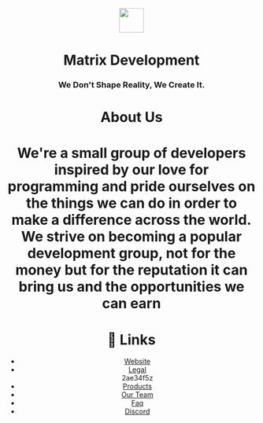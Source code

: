 <!DOCTYPE HTML>
<html>
  <body align="center">
    <div>
      <img src="https://cdn.discordapp.com/attachments/854544444161654826/893934648449716284/matrix-nobg.png" width="50" height="50"> <h1>Matrix Development</h1>
      <h3>We Don't Shape Reality, We Create It.</h3>
    </div>
    <div>
      <h1> About Us<h1
      <h6>We're a small group of developers inspired by our love for programming and pride ourselves on the things we can do in order to make a difference across the world. We strive on becoming a popular development group, not for the money but for the reputation it can bring us and the opportunities we can earn</h6>
    </div>
    <div>
      <h1>🔗 Links</h1>
      <ul>
        <li><a href="https://matrixdev.xyz/?from=github?reason=clicked-link">Website</a></li>
        <li><a href="https://matrixdev.xyz/legal">Legal</a></li>    2ae34f5z
        <li><a href="https://matrixdev.xyz/products">Products</a></li>
        <li><a href="https://matrixdev.xyz/team">Our Team</a></li>
        <li><a href="https://matrixdev.xyz/#faq">Faq</a></li>
        <li><a href="https://dsc.gg/matrixdev">Discord</a></li>
      </ul>
    </div>
  </body>
  </html>
